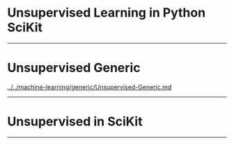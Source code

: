 # Unsupervised Learning in Python SciKit

---

# Unsupervised Generic

[../../machine-learning/generic/Unsupervised-Generic.md](../../machine-learning/generic/Unsupervised-Generic.md)

---

# Unsupervised in SciKit

---
